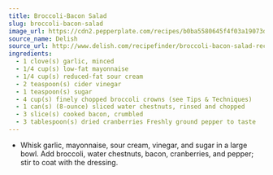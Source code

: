 ```yaml
---
title: Broccoli-Bacon Salad
slug: broccoli-bacon-salad
image_url: https://cdn2.pepperplate.com/recipes/b0ba5580645f4f03a19073dc68431fe3.jpg
source_name: Delish
source_url: http://www.delish.com/recipefinder/broccoli-bacon-salad-recipe-6461
ingredients:
  - 1 clove(s) garlic, minced
  - 1/4 cup(s) low-fat mayonnaise
  - 1/4 cup(s) reduced-fat sour cream
  - 2 teaspoon(s) cider vinegar
  - 1 teaspoon(s) sugar
  - 4 cup(s) finely chopped broccoli crowns (see Tips & Techniques)
  - 1 can(s) (8-ounce) sliced water chestnuts, rinsed and chopped
  - 3 slice(s) cooked bacon, crumbled
  - 3 tablespoon(s) dried cranberries Freshly ground pepper to taste
---
```


* Whisk garlic, mayonnaise, sour cream, vinegar, and sugar in a large bowl. Add broccoli, water chestnuts, bacon, cranberries, and pepper; stir to coat with the dressing.
